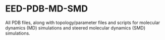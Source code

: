 # EED-PDB-MD-SMD
All PDB files, along with topology/parameter files and scripts for molecular dynamics (MD) simulations and steered molecular dynamics (SMD) simulations.
